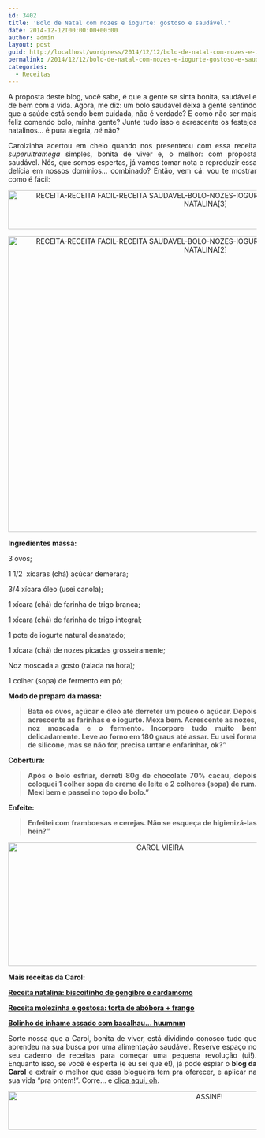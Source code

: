 ```yaml
---
id: 3402
title: 'Bolo de Natal com nozes e iogurte: gostoso e saudável.'
date: 2014-12-12T00:00:00+00:00
author: admin
layout: post
guid: http://localhost/wordpress/2014/12/12/bolo-de-natal-com-nozes-e-iogurte-gostoso-e-saudavel/
permalink: /2014/12/12/bolo-de-natal-com-nozes-e-iogurte-gostoso-e-saudavel/
categories:
  - Receitas
---
```

<p align="justify">
  A proposta deste blog, você sabe, é que a gente se sinta bonita, saudável e de bem com a vida. Agora, me diz: um bolo saudável deixa a gente sentindo que a saúde está sendo bem cuidada, não é verdade? E como não ser mais feliz comendo bolo, minha gente? Junte tudo isso e acrescente os festejos natalinos… é pura alegria, <em>né </em>não?
</p>

<p align="justify">
  Carolzinha acertou em cheio quando nos presenteou com essa receita <em>superultramega</em> simples, bonita de viver e, o melhor: com proposta saudável. Nós, que somos espertas, já vamos tomar nota e reproduzir essa delícia em nossos domínios… combinado? Então, vem cá: vou te mostrar como é fácil:
</p>

<p align="center">
  <a href="http://www.trololodemulher.com.br/blog/wp-content/uploads/2015/03/RECEITA-RECEITA-FACIL-RECEITA-SAUDAVEL-BOLO-NOZES-IOGURTE-RECEITA-NATAL-CEIA-NATAL-CEIA-NATALINA3.png"><img class="alignnone size-full wp-image-10810" src="http://www.trololodemulher.com.br/blog/wp-content/uploads/2015/03/RECEITA-RECEITA-FACIL-RECEITA-SAUDAVEL-BOLO-NOZES-IOGURTE-RECEITA-NATAL-CEIA-NATAL-CEIA-NATALINA3.png" alt="RECEITA-RECEITA FACIL-RECEITA SAUDAVEL-BOLO-NOZES-IOGURTE-RECEITA NATAL-CEIA NATAL-CEIA NATALINA[3]" width="800" height="79" /></a>
</p>

<p align="center">
  <a href="http://www.trololodemulher.com.br/blog/wp-content/uploads/2015/03/RECEITA-RECEITA-FACIL-RECEITA-SAUDAVEL-BOLO-NOZES-IOGURTE-RECEITA-NATAL-CEIA-NATAL-CEIA-NATALINA2.png"><img class="alignnone size-full wp-image-10808" src="http://www.trololodemulher.com.br/blog/wp-content/uploads/2015/03/RECEITA-RECEITA-FACIL-RECEITA-SAUDAVEL-BOLO-NOZES-IOGURTE-RECEITA-NATAL-CEIA-NATAL-CEIA-NATALINA2.png" alt="RECEITA-RECEITA FACIL-RECEITA SAUDAVEL-BOLO-NOZES-IOGURTE-RECEITA NATAL-CEIA NATAL-CEIA NATALINA[2]" width="800" height="600" /></a>
</p>

<p align="justify">
  <strong>Ingredientes massa:</strong>
</p>

<p align="justify">
  3 ovos;
</p>

<p align="justify">
  1 1/2  xícaras (chá) açúcar demerara;
</p>

<p align="justify">
  3/4 xícara óleo (usei canola);
</p>

<p align="justify">
  1 xícara (chá) de farinha de trigo branca;
</p>

<p align="justify">
  1 xícara (chá) de farinha de trigo integral;
</p>

<p align="justify">
  1 pote de iogurte natural desnatado;
</p>

<p align="justify">
  1 xícara (chá) de nozes picadas grosseiramente;
</p>

<p align="justify">
  Noz moscada a gosto (ralada na hora);
</p>

<p align="justify">
  1 colher (sopa) de fermento em pó;
</p>

<p align="justify">
  <strong>Modo de preparo da massa:</strong>
</p>

> <p align="justify">
>   <strong>Bata os ovos, açúcar e óleo até derreter um pouco o açúcar. Depois acrescente as farinhas e o iogurte. Mexa bem. Acrescente as nozes, noz moscada e o fermento. Incorpore tudo muito bem delicadamente. Leve ao forno em 180 graus até assar. Eu usei forma de silicone, mas se não for, precisa untar e enfarinhar, ok?”</strong>
> </p>

<p align="justify">
  <strong>Cobertura:</strong>
</p>

> <p align="justify">
>   <strong>Após o bolo esfriar, derreti 80g de chocolate 70% cacau, depois coloquei 1 colher sopa de creme de leite e 2 colheres (sopa) de rum. Mexi bem e passei no topo do bolo.”</strong>
> </p>

<p align="justify">
  <strong>Enfeite:</strong>
</p>

> <p align="justify">
>   <strong>Enfeitei com framboesas e cerejas. Não se esqueça de higienizá-las hein?”</strong>
> </p>

<p align="center">
  <a href="http://www.trololodemulher.com.br/blog/wp-content/uploads/2014/07/CAROL-VIEIRA.png"><img class="alignnone size-full wp-image-10204" src="http://www.trololodemulher.com.br/blog/wp-content/uploads/2014/07/CAROL-VIEIRA.png" alt="CAROL VIEIRA" width="600" height="251" /></a>
</p>

<p align="justify">
  <strong>Mais receitas da Carol:</strong>
</p>

<p align="justify">
  <a href="http://www.trololodemulher.com.br/2014/12/03/receita-natal-biscoito-caseiro/" target="_blank"><strong>Receita natalina: biscoitinho de gengibre e cardamomo</strong></a>
</p>

<p align="justify">
  <a href="http://www.trololodemulher.com.br/2014/11/05/receita-torta-abobora-frango/" target="_blank"><strong>Receita molezinha e gostosa: torta de abóbora + frango</strong></a>
</p>

<p align="justify">
  <a href="http://www.trololodemulher.com.br/2014/11/19/inhame-assado-bacalhau/" target="_blank"><strong>Bolinho de inhame assado com bacalhau… huummm</strong></a>
</p>

<p style="text-align: justify;" align="center">
  Sorte nossa que a Carol, bonita de viver, está dividindo conosco tudo que aprendeu na sua busca por uma alimentação saudável. Reserve espaço no seu caderno de receitas para começar uma pequena revolução (ui!). Enquanto isso, se você é esperta (e eu sei que é!), já pode espiar o <strong>blog da Carol</strong> e extrair o melhor que essa blogueira tem pra oferecer, e aplicar na sua vida “pra ontem!”. Corre… e <a href="http://mundocarolvieira.blogspot.com.br/" target="_blank">clica aqui, oh</a>.
</p>

<p align="center">
  <a href="http://feedburner.google.com/fb/a/mailverify?uri=blogbichafemea&loc=pt_BR" target="_blank"><img class="alignnone size-full wp-image-10439" src="http://www.trololodemulher.com.br/blog/wp-content/uploads/2014/09/ASSINE.png" alt="ASSINE!" width="800" height="78" /></a>
</p>

<p align="justify">